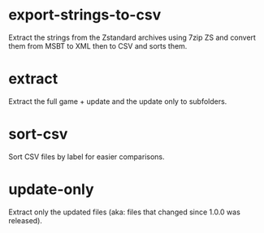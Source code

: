 # export-strings-to-csv
Extract the strings from the Zstandard archives using 7zip ZS and convert them from MSBT to XML then to CSV and sorts them.

# extract
Extract the full game + update and the update only to subfolders.

# sort-csv
Sort CSV files by label for easier comparisons.

# update-only
Extract only the updated files (aka: files that changed since 1.0.0 was released).